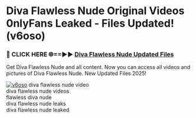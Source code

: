 # Diva Flawless Nude Original Videos 0nlyFans Leaked - Files Updated! (v6oso)

<h3>🔴 CLICK HERE 🌐==►► <a href="https://tinyurl.com/5h6xmrr3" rel="nofollow">Diva Flawless Nude Updated Files</a></h3>

Get Diva Flawless Nude and all content. Now you can access all videos and pictures of Diva Flawless Nude. New Updated Files 2025!

[![v6oso](https://i.imgur.com/KVD873Z.gif)](https://tinyurl.com/5h6xmrr3)
diva flawless nude video<br>
diva flawless nude videos<br>
flawless diva nude<br>
diva flawless nude leaks<br>
diva flawless nude leaked